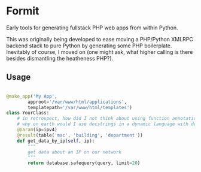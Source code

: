 # Formit

Early tools for generating fullstack PHP web apps from within Python.

This was originally being developed to ease moving a PHP/Python XMLRPC backend stack to pure
Python by generating some PHP boilerplate. Inevitably of course, I moved on (one might ask,
what higher calling is there besides dismantling the heatheness PHP?).

## Usage

```Python

@make_app('My App', 
        approot='/var/www/html/applications', 
        templatepath='/var/www/html/templates')
class YourClass:
    # in retrospect, how did I not think about using function annotations and decorators?
    # why on earth would I use docstrings in a dynamic language with decorators?
    @param(ip=ipv4)
    @result(table('mac', 'building', 'department'))
    def get_data_by_ip(self, ip):
        """
        get data about an IP on our network
        """
        return database.safequery(query, limit=20)

```
